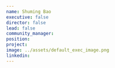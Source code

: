 ```yaml
---
name: Shuming Bao
executive: false
director: false
lead: false
community_manager:   
position:  
project:  
image: ../assets/default_exec_image.png
linkedin: 
---
```


